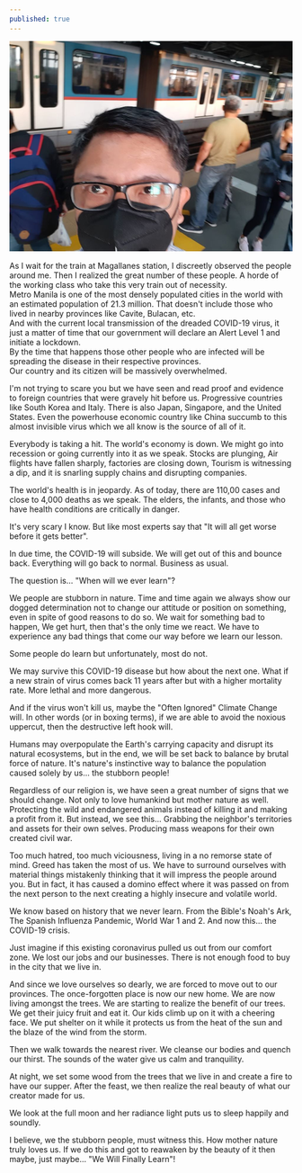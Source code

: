 ```yaml
---
published: true
---
```

![Outbreak](/images/Cov19.jpg)

As I wait for the train at Magallanes station, I discreetly observed the people around me. 
Then I realized the great number of these people. A horde of the working class who take this very train out of necessity.   
Metro Manila is one of the most densely populated cities in the world with an estimated population of 21.3 million.
That doesn't include those who lived in nearby provinces like Cavite, Bulacan, etc.   
And with the current local transmission of the dreaded COVID-19 virus, it just a matter of time that our government will declare an Alert Level 1 and initiate a lockdown.   
By the time that happens those other people who are infected will be spreading the disease in their respective provinces.   
Our country and its citizen will be massively overwhelmed.

I'm not trying to scare you but we have seen and read proof and evidence to foreign countries that were gravely hit before us. Progressive countries like South Korea and Italy. There is also Japan, Singapore, and the United States.
Even the powerhouse economic country like China succumb to this almost invisible virus which we all know is the source of all of it. 

Everybody is taking a hit. The world's economy is down. 
We might go into recession or going currently into it as we speak.
Stocks are plunging, Air flights have fallen sharply, factories are closing down, Tourism is witnessing a dip, and it is snarling supply chains and disrupting companies.

The world's health is in jeopardy. As of today, there are 110,00 cases and close to 4,000 deaths as we speak.
The elders, the infants, and those who have health conditions are critically in danger.

It's very scary I know. But like most experts say that
"It will all get worse before it gets better".

In due time, the COVID-19 will subside. We will get out of this and bounce back.
Everything will go back to normal. Business as usual.

The question is...
"When will we ever learn"?

We people are stubborn in nature. Time and time again we always show our dogged determination not to change our attitude or position on something, even in spite of good reasons to do so.
We wait for something bad to happen, We get hurt, then that's the only time we react. 
We have to experience any bad things that come our way before we learn our lesson.

Some people do learn but unfortunately, most do not.

We may survive this COVID-19 disease but how about the next one. 
What if a new strain of virus comes back 11 years after but with a higher mortality rate. More lethal and more dangerous.

And if the virus won't kill us, maybe the "Often Ignored" Climate Change will.
In other words (or in boxing terms), if we are able to avoid the noxious uppercut, then the destructive left hook will.

Humans may overpopulate the Earth's carrying capacity and disrupt its natural ecosystems, but in the end, we will be set back to balance by brutal force of nature.
It's nature's instinctive way to balance the population caused solely by us... the stubborn people! 

Regardless of our religion is, we have seen a great number of signs that we should change. 
Not only to love humankind but mother nature as well. Protecting the wild and endangered animals instead of killing it and making a profit from it.
But instead, we see this...
Grabbing the neighbor's territories and assets for their own selves. 
Producing mass weapons for their own created civil war. 

Too much hatred, too much viciousness, living in a no remorse state of mind.
Greed has taken the most of us. We have to surround ourselves with material things mistakenly thinking that it will impress the people around you.
But in fact, it has caused a domino effect where it was passed on from the next person to the next creating a highly insecure and volatile world.

We know based on history that we never learn. From the Bible's Noah's Ark, The Spanish Influenza Pandemic,
World War 1 and 2. And now this... the COVID-19 crisis.

Just imagine if this existing coronavirus pulled us out from our comfort zone. We lost our jobs and our businesses.
There is not enough food to buy in the city that we live in.

And since we love ourselves so dearly, we are forced to move out to our provinces. The once-forgotten place is now our new home.
We are now living amongst the trees. We are starting to realize the benefit of our trees. We get their juicy fruit and eat it. 
Our kids climb up on it with a cheering face. We put shelter on it while it protects us from the heat of the sun and the blaze of the wind from the storm.

Then we walk towards the nearest river. We cleanse our bodies and quench our thirst. The sounds of the water give us calm and tranquility.

At night, we set some wood from the trees that we live in and create a fire to have our supper. After the feast, we then realize the real beauty of what our creator made for us.

We look at the full moon and her radiance light puts us to sleep happily and soundly.

I believe, we the stubborn people, must witness this. 
How mother nature truly loves us.
If we do this and got to reawaken by the beauty of it then maybe, just maybe... "We Will Finally Learn"!